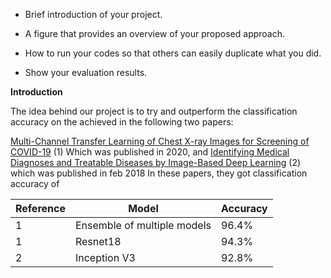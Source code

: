 
- Brief introduction of your project.

- A figure that provides an overview of your proposed approach.

- How to run your codes so that others can easily duplicate what you did.

- Show your evaluation results.




**Introduction**

The idea behind our project is to try and outperform the classification accuracy on the   achieved in the following two papers: 

[Multi-Channel Transfer Learning of Chest X-ray Images for Screening of COVID-19](https://www.mdpi.com/2079-9292/9/9/1388/htm) (1)
Which was published in 2020, and
[Identifying Medical Diagnoses and Treatable Diseases by Image-Based Deep Learning](https://pubmed.ncbi.nlm.nih.gov/29474911/) (2)
which was published in feb 2018
In these papers, they got classification accuracy of 

Reference | Model | Accuracy
------------ | ------------ | -------------
1 | Ensemble of multiple models | 96.4%
1 | Resnet18 | 94.3%
2 | Inception V3 | 92.8%



